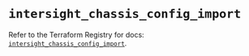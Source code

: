 # `intersight_chassis_config_import`

Refer to the Terraform Registry for docs: [`intersight_chassis_config_import`](https://registry.terraform.io/providers/ciscodevnet/intersight/1.0.71/docs/resources/chassis_config_import).
